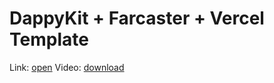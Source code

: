 # DappyKit + Farcaster + Vercel Template

Link: [open](https://dapppykitdapp.vercel.app/api)
Video: [download](https://github.com/AngelaSea/dappykitdapp/raw/main/Presentation.mp4)
